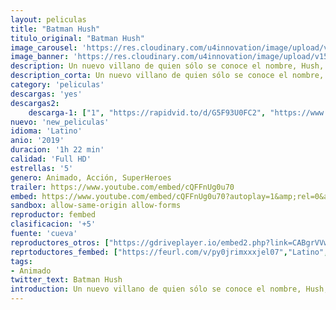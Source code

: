 ```yaml
---
layout: peliculas
title: "Batman Hush"
titulo_original: "Batman Hush"
image_carousel: 'https://res.cloudinary.com/u4innovation/image/upload/v1565752247/batma-hush-min_f3irho.jpg'
image_banner: 'https://res.cloudinary.com/u4innovation/image/upload/v1565752252/images-3-3-min_w9p4sd.jpg'
description: Un nuevo villano de quien sólo se conoce el nombre, Hush, emplea a todos los enemigos de Gotham para destruir la vida tanto de Batman, el héroe, como la de Bruce Wayne, el empresario y playboy que ahora mantiene una relación íntima con Selina Kyle, también conocida como Catwoman. Adaptación de uno de los grandes clásicos del universo DC, Batman, Hush escrito por Jeph Loeb y dibujado por Jim Lee.
description_corta: Un nuevo villano de quien sólo se conoce el nombre, Hush, emplea a todos los enemigos de Gotham para destruir la vida tanto de Batman, el héroe, como la de Bruce Wayne, el empresario y playboy que ahora mantiene una relación íntima con Selina Kyle, también conocida como
category: 'peliculas'
descargas: 'yes'
descargas2:
    descarga-1: ["1", "https://rapidvid.to/d/G5F93U0FC2", "https://www.google.com/s2/favicons?domain=openload.co","OpenLoad","https://res.cloudinary.com/imbriitneysam/image/upload/v1541473684/mexico.png", "Latino", "Full HD"]
nuevo: 'new_peliculas'
idioma: 'Latino'
anio: '2019'
duracion: '1h 22 min'
calidad: 'Full HD'
estrellas: '5'
genero: Animado, Acción, SuperHeroes
trailer: https://www.youtube.com/embed/cQFFnUg0u70
embed: https://www.youtube.com/embed/cQFFnUg0u70?autoplay=1&amp;rel=0&amp;hd=1&border=0&wmode=opaque&enablejsapi=1&modestbranding=1&controls=1&showinfo=0
sandbox: allow-same-origin allow-forms
reproductor: fembed
clasificacion: '+5'
fuente: 'cueva'
reproductores_otros: ["https://gdriveplayer.io/embed2.php?link=CABgrVVwxlHBt0K64rObRgCrXZUjasthFcjiSVVKImxOTPgoTWwkMh6SrLd5zV8zuaq7Iz4PYlFNVy7gLnwZxAVBax47oJHoTzjug3IjPPRiQWO%252Bzpueup07nrR8iHyjXJUv5c0fPpkh6oMyzt%252FOObpcXep5VGea%252Fot8J07NYMxDXpqexBaKobAbvajcaPgy7qq4N2GztNXYibVcXKDM7m","Latino","https://api.cuevana3.io/stream/index.php?file=ek5lbm9xYWNrS0xYMTZLa2xNbkdvY3ZTb3BtZng4TGp6ZFpobGFMUGtPTFJ5SnFUWU5MSzZkUFhZR1JwbTVha25KR1VvcVBWMGVMWWtaYWhvSkhWNTV5YWFHUm5scEhTc0tTSGtYdW1qK0RVbHc9PQ","Latino","https://www.zembed.to/public/dist/asteroid.html?id=368729fe878b7c4dedd76b759c042f44&title=Batman:%20Hush","Latino","https://movcloud.net/embed/de-XgVMbXaI3","Latino","https://mstream.press/871sw16yscza","Latino"]
reprtoductores_fembed: ["https://feurl.com/v/py0jrimxxxjel07","Latino","https://feurl.com/v/z82nzsjrjpny7yy","Latino"]
tags:
- Animado
twitter_text: Batman Hush
introduction: Un nuevo villano de quien sólo se conoce el nombre, Hush, emplea a todos los enemigos de Gotham para destruir la vida tanto de Batman, el héroe, como la de Bruce Wayne, el empresario y playboy que ahora mantiene una relación íntima con Selina Kyle, también conocida como
---
```













